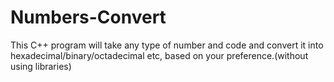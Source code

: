 # Numbers-Convert
This C++ program will take any type of number and code and convert it into hexadecimal/binary/octadecimal etc, based on your preference.(without using libraries)
